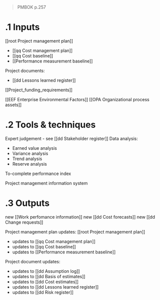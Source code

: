 > PMBOK p.257
# .1 Inputs

[[root Project management plan]]
* [[qq Cost management plan]]
* [[qq Cost baseline]]
* [[Performance measurement baseline]]

Project documents:
* [[dd Lessons learned register]]

[[Project_funding_requirements]]

[[EEF Enterprise Environmental Factors]]
[[OPA Organizational process assets]]

# .2 Tools & techniques
Expert judgement - see [[dd Stakeholder register]]
Data analysis:
* Earned value analysis
* Variance analysis
* Trend analysis
* Reserve analysis

To-complete performance index

Project management information system

# .3 Outputs
new [[Work perfomance information]]
new [[dd Cost forecasts]]
new [[dd Change requests]]


Project management plan updates: [[root Project management plan]]
* updates to [[qq Cost management plan]]
* updates to [[qq Cost baseline]]
* updates to [[Performance measurement baseline]]

Project document updates:
* updates to [[dd Assumption log]]
* updates to [[dd Basis of estimates]]
* updates to [[dd Cost estimates]]
* updates to [[dd Lessons learned register]]
* updates to [[dd Risk register]]



